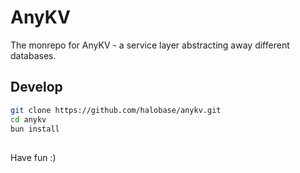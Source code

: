 # AnyKV

The monrepo for AnyKV - a service layer abstracting away different databases.


## Develop

```bash
git clone https://github.com/halobase/anykv.git
cd anykv
bun install
```

## 

Have fun :)
